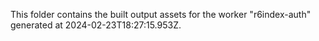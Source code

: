 This folder contains the built output assets for the worker "r6index-auth" generated at 2024-02-23T18:27:15.953Z.
